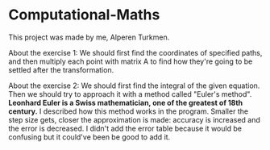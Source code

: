 # Computational-Maths
This project was made by me, Alperen Turkmen.

About the exercise 1:
We should first find the coordinates of specified paths,
and then multiply each point with matrix A to find how 
they're going to be settled after the transformation.

About the exercise 2:
We should first find the integral of the given equation.
Then we should try to approach it with a method called "Euler's method".
**Leonhard Euler is a Swiss mathematician, one of the greatest of 18th century.**
I described how this method works in the program.
Smaller the step size gets, closer the approximation is made: accuracy is increased and the error is decreased.
I didn't add the error table because it would be confusing but it could've been be good to add it.
